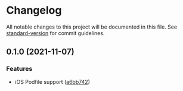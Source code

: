 # Changelog

All notable changes to this project will be documented in this file. See [standard-version](https://github.com/conventional-changelog/standard-version) for commit guidelines.

## 0.1.0 (2021-11-07)


### Features

* iOS Podfile support ([a6bb742](https://github.com/nicko170/with-google-ads-mediation-facebook/commit/a6bb74292fb266dc6f06bc5efcef72e7a8c62255))